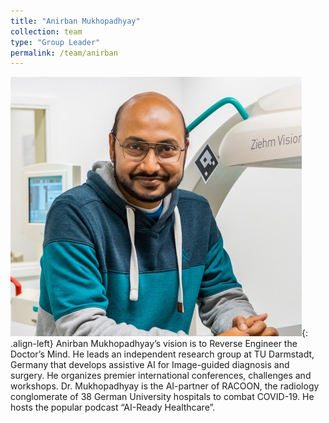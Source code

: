 ```yaml
---
title: "Anirban Mukhopadhyay"
collection: team
type: "Group Leader"
permalink: /team/anirban
---
```


![Anirban](/images/team/anirban.jpg){: .align-left}
Anirban Mukhopadhyay’s vision is to Reverse Engineer the Doctor’s Mind.
He leads an independent research group at TU Darmstadt, Germany that develops assistive AI for Image-guided diagnosis and surgery.
He organizes premier international conferences, challenges and workshops.
Dr. Mukhopadhyay is the AI-partner of RACOON, the radiology conglomerate of 38 German University hospitals to combat COVID-19.
He hosts the popular podcast “AI-Ready Healthcare”.